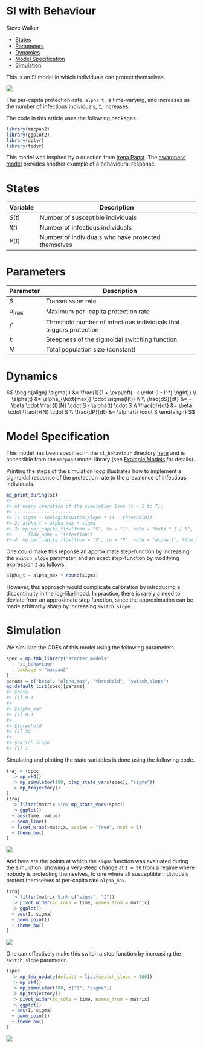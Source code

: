 SI with Behaviour
================
Steve Walker

-   <a href="#states" id="toc-states">States</a>
-   <a href="#parameters" id="toc-parameters">Parameters</a>
-   <a href="#dynamics" id="toc-dynamics">Dynamics</a>
-   <a href="#model-specification" id="toc-model-specification">Model
    Specification</a>
-   <a href="#simulation" id="toc-simulation">Simulation</a>

This is an SI model in which individuals can protect themselves.

![](./figures/flow_diagram-1.png)<!-- -->

The per-capita protection-rate, `alpha_t`, is time-varying, and
increases as the number of infectious individuals, `I`, increases.

The code in this article uses the following packages.

``` r
library(macpan2)
library(ggplot2)
library(dplyr)
library(tidyr)
```

This model was inspired by a question from [Irena
Papst](https://github.com/papsti). The [awareness
model](https://github.com/canmod/macpan2/tree/main/inst/starter_models/awareness)
provides another example of a behavioural response.

# States

| Variable | Description                                         |
|----------|-----------------------------------------------------|
| $S(t)$   | Number of susceptible individuals                   |
| $I(t)$   | Number of infectious individuals                    |
| $P(t)$   | Number of individuals who have protected themselves |

# Parameters

| Parameter             | Description                                                         |
|-----------------------|---------------------------------------------------------------------|
| $\beta$               | Transmission rate                                                   |
| $\alpha_{\text{max}}$ | Maximum per-capita protection rate                                  |
| $I^*$                 | Threshold number of infectious individuals that triggers protection |
| $k$                   | Steepness of the sigmoidal switching function                       |
| $N$                   | Total population size (constant)                                    |

# Dynamics

$$
\begin{align}
\sigma(I) &= \frac{1}{1 + \exp\left( -k \cdot (I - I^*) \right)} \\
\alpha(t) &= \alpha_{\text{max}} \cdot \sigma(I(t)) \\
\\
\frac{dS}{dt} &= - \beta \cdot \frac{I}{N} \cdot S - \alpha(t) \cdot S \\
\frac{dI}{dt} &= \beta \cdot \frac{I}{N} \cdot S \\
\frac{dP}{dt} &= \alpha(t) \cdot S
\end{align}
$$

# Model Specification

This model has been specified in the `si_behaviour` directory
[here](https://github.com/canmod/macpan2/blob/main/inst/starter_models/si_behaviour/tmb.R)
and is accessible from the `macpan2` model library (see [Example
Models](https://canmod.github.io/macpan2/articles/example_models.html)
for details).

Printing the steps of the simulation loop illustrates how to implement a
sigmoidal response of the protection rate to the prevalence of
infectious individuals.

``` r
mp_print_during(si)
#> ---------------------
#> At every iteration of the simulation loop (t = 1 to T):
#> ---------------------
#> 1: sigma ~ invlogit(switch_slope * (I - threshold))
#> 2: alpha_t ~ alpha_max * sigma
#> 3: mp_per_capita_flow(from = "S", to = "I", rate = "beta * I / N", 
#>      flow_name = "infection")
#> 4: mp_per_capita_flow(from = "S", to = "P", rate = "alpha_t", flow_name = "protection")
```

One could make this reponse an approximate step-function by increasing
the `switch_slope` parameter, and an exact step-function by modifying
expression `2` as follows.

``` r
alpha_t ~ alpha_max * round(sigma)
```

However, this approach would complicate calibration by introducing a
discontinuity in the log-likelihood. In practice, there is rarely a need
to deviate from an approximate step function, since the approximation
can be made arbitrarily sharp by increasing `switch_slope`.

# Simulation

We simulate the ODEs of this model using the following parameters.

``` r
spec = mp_tmb_library("starter_models"
  , "si_behaviour"
  , package = "macpan2"
)
params = c("beta", "alpha_max", "threshold", "switch_slope")
mp_default_list(spec)[params]
#> $beta
#> [1] 0.1
#> 
#> $alpha_max
#> [1] 0.1
#> 
#> $threshold
#> [1] 50
#> 
#> $switch_slope
#> [1] 1
```

Simulating and plotting the state variables is done using the following
code.

``` r
traj = (spec 
  |> mp_rk4()
  |> mp_simulator(100, c(mp_state_vars(spec), "sigma"))
  |> mp_trajectory()
)
(traj
  |> filter(matrix %in% mp_state_vars(spec))
  |> ggplot()
  + aes(time, value)
  + geom_line()
  + facet_wrap(~matrix, scales = "free", ncol = 1)
  + theme_bw()
)
```

![](./figures/simulation-1.png)<!-- -->

And here are the points at which the `sigma` function was evaluated
during the simulation, showing a very steep change at `I = 50` from a
regime where nobody is protecting themselves, to one where all
susceptible individuals protect themselves at per-capita rate
`alpha_max`.

``` r
(traj
  |> filter(matrix %in% c("sigma", "I"))
  |> pivot_wider(id_cols = time, names_from = matrix)
  |> ggplot()
  + aes(I, sigma)
  + geom_point()
  + theme_bw()
)
```

![](./figures/sigmoid_plot-1.png)<!-- -->

One can effectively make this switch a step function by increasing the
`switch_slope` parameter.

``` r
(spec 
  |> mp_tmb_update(default = list(switch_slope = 100))
  |> mp_rk4()
  |> mp_simulator(100, c("I", "sigma"))
  |> mp_trajectory()
  |> pivot_wider(id_cols = time, names_from = matrix)
  |> ggplot()
  + aes(I, sigma)
  + geom_point()
  + theme_bw()
)
```

![](./figures/step-1.png)<!-- -->
